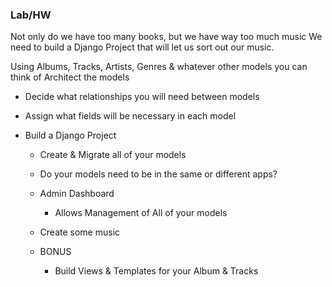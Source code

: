 ### Lab/HW

Not only do we have too many books, but we have way too much music
We need to build a Django Project that will let us sort out our music.

Using Albums, Tracks, Artists, Genres & whatever other models you can think of
Architect the models

- Decide what relationships you will need between models
- Assign what fields will be necessary in each model

- Build a Django Project
  - Create & Migrate all of your models
  - Do your models need to be in the same or different apps?

  - Admin Dashboard
    - Allows Management of All of your models

  - Create some music

  - BONUS
    - Build Views & Templates for your Album & Tracks
